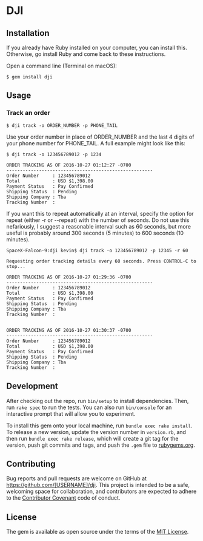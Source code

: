 # DJI



## Installation

If you already have Ruby installed on your computer, you can install this. Otherwise, go install Ruby and come back to these instructions.

Open a command line (Terminal on macOS):

    $ gem install dji

## Usage

### Track an order

    $ dji track -o ORDER_NUMBER -p PHONE_TAIL

Use your order number in place of ORDER_NUMBER and the last 4 digits of your phone number for PHONE_TAIL. A full example might look like this:

    $ dji track -o 123456789012 -p 1234

    ORDER TRACKING AS OF 2016-10-27 01:12:27 -0700
    ------------------------------------------------------
    Order Number     : 123456789012
    Total            : USD $1,398.00
    Payment Status   : Pay Confirmed
    Shipping Status  : Pending
    Shipping Company : Tba
    Tracking Number  : 

If you want this to repeat automatically at an interval, specify the option for repeat (either -r or --repeat) with the number of seconds. Do not use this nefariously, I suggest a reasonable interval such as 60 seconds, but more useful is probably around 300 seconds (5 minutes) to 600 seconds (10 minutes).

    SpaceX-Falcon-9:dji kevin$ dji track -o 123456789012 -p 12345 -r 60

    Requesting order tracking details every 60 seconds. Press CONTROL-C to stop...

    ORDER TRACKING AS OF 2016-10-27 01:29:36 -0700
    ------------------------------------------------------
    Order Number     : 123456789012
    Total            : USD $1,398.00
    Payment Status   : Pay Confirmed
    Shipping Status  : Pending
    Shipping Company : Tba
    Tracking Number  : 


    ORDER TRACKING AS OF 2016-10-27 01:30:37 -0700
    ------------------------------------------------------
    Order Number     : 123456789012
    Total            : USD $1,398.00
    Payment Status   : Pay Confirmed
    Shipping Status  : Pending
    Shipping Company : Tba
    Tracking Number  : 

## Development

After checking out the repo, run `bin/setup` to install dependencies. Then, run `rake spec` to run the tests. You can also run `bin/console` for an interactive prompt that will allow you to experiment.

To install this gem onto your local machine, run `bundle exec rake install`. To release a new version, update the version number in `version.rb`, and then run `bundle exec rake release`, which will create a git tag for the version, push git commits and tags, and push the `.gem` file to [rubygems.org](https://rubygems.org).

## Contributing

Bug reports and pull requests are welcome on GitHub at https://github.com/[USERNAME]/dji. This project is intended to be a safe, welcoming space for collaboration, and contributors are expected to adhere to the [Contributor Covenant](http://contributor-covenant.org) code of conduct.


## License

The gem is available as open source under the terms of the [MIT License](http://opensource.org/licenses/MIT).

